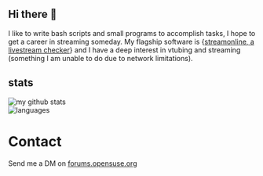 ## Hi there 👋
I like to write bash scripts and small programs to accomplish tasks, I hope to get a career in streaming someday.
My flagship software is {[streamonline, a livestream checker](https://github.com/40476/streamonline)} and I have a deep interest in vtubing and streaming (something I am unable to do due to network limitations).
## stats
![my github stats](https://github-readme-stats.vercel.app/api?username=40476&show_icons=true&theme=transparent)\
![languages](https://github-readme-stats.vercel.app/api/top-langs/?username=40476&layout=compact&theme=transparent)
<!-- ![GitHub Streak](https://github-readme-streak-stats.herokuapp.com/?user=40476&theme=transparent) -->


# Contact
Send me a DM on [forums.opensuse.org](https://forums.opensuse.org)
<!--
**40476/40476** is a ✨ _special_ ✨ repository because its `README.md` (this file) appears on your GitHub profile.

Here are some ideas to get you started:

- 🔭 I’m currently working on ...
- 🌱 I’m currently learning ...
- 👯 I’m looking to collaborate on ...
- 🤔 I’m looking for help with ...
- 💬 Ask me about ...
- 📫 How to reach me: ...
- 😄 Pronouns: ...
- ⚡ Fun fact: ...
-->
